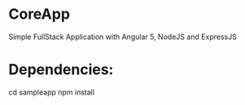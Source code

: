 # CoreApp
Simple FullStack Application with Angular 5, NodeJS and ExpressJS

# Dependencies:
cd sampleapp
npm install